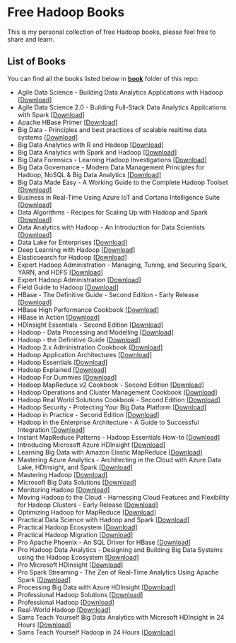 # Free Hadoop Books

This is my personal collection of free Hadoop books, please feel free to share and learn.

## List of Books

You can find all the books listed below in [**book**](/book) folder of this repo:

* Agile Data Science - Building Data Analytics Applications with Hadoop [[Download]](/book/Agile%20Data%20Science%20-%20Building%20Data%20Analytics%20Applications%20with%20Hadoop.pdf)
* Agile Data Science 2.0 - Building Full-Stack Data Analytics Applications with Spark [[Download]](/book/Agile%20Data%20Science%202.0%20-%20Building%20Full-Stack%20Data%20Analytics%20Applications%20with%20Spark.pdf)
* Apache HBase Primer [[Download]](/book/Apache%20HBase%20Primer.pdf)
* Big Data - Principles and best practices of scalable realtime data systems [[Download]](/book/Big%20Data%20-%20Principles%20and%20best%20practices%20of%20scalable%20realtime%20data%20systems.pdf)
* Big Data Analytics with R and Hadoop [[Download]](/book/Big%20Data%20Analytics%20with%20R%20and%20Hadoop.pdf)
* Big Data Analytics with Spark and Hadoop [[Download]](/book/Big%20Data%20Analytics%20with%20Spark%20and%20Hadoop.pdf)
* Big Data Forensics - Learning Hadoop Investigations [[Download]](/book/Big%20Data%20Forensics%20-%20Learning%20Hadoop%20Investigations.pdf)
* Big Data Governance - Modern Data Management Principles for Hadoop, NoSQL & Big Data Analytics [[Download]](/book/Big%20Data%20Governance%20-%20Modern%20Data%20Management%20Principles%20for%20Hadoop%2C%20NoSQL%20%26%20Big%20Data%20Analytics.epub)
* Big Data Made Easy - A Working Guide to the Complete Hadoop Toolset [[Download]](/book/Big%20Data%20Made%20Easy%20-%20A%20Working%20Guide%20to%20the%20Complete%20Hadoop%20Toolset.pdf)
* Business in Real-Time Using Azure IoT and Cortana Intelligence Suite [[Download]](/book/Business%20in%20Real-Time%20Using%20Azure%20IoT%20and%20Cortana%20Intelligence%20Suite.pdf)
* Data Algorithms - Recipes for Scaling Up with Hadoop and Spark [[Download]](/book/Data%20Algorithms%20-%20Recipes%20for%20Scaling%20Up%20with%20Hadoop%20and%20Spark.pdf)
* Data Analytics with Hadoop - An Introduction for Data Scientists [[Download]](/book/Data%20Analytics%20with%20Hadoop%20-%20An%20Introduction%20for%20Data%20Scientists.pdf)
* Data Lake for Enterprises [[Download]](/book/Data%20Lake%20for%20Enterprises.pdf)
* Deep Learning with Hadoop [[Download]](/book/Deep%20Learning%20with%20Hadoop.epub)
* Elasticsearch for Hadoop [[Download]](/book/Elasticsearch%20for%20Hadoop.epub)
* Expert Hadoop Administration - Managing, Tuning, and Securing Spark, YARN, and HDFS [[Download]](/book/Expert%20Hadoop%20Administration%20-%20Managing%2C%20Tuning%2C%20and%20Securing%20Spark%2C%20YARN%2C%20and%20HDFS.pdf)
* Expert Hadoop Administration [[Download]](/book/Expert%20Hadoop%20Administration.pdf)
* Field Guide to Hadoop [[Download]](/book/Field%20Guide%20to%20Hadoop.pdf)
* HBase - The Definitive Guide - Second Edition - Early Release [[Download]](/book/HBase%20-%20The%20Definitive%20Guide%20-%20Second%20Edition%20-%20Early%20Release.pdf)
* HBase High Performance Cookbook [[Download]](/book/HBase%20High%20Performance%20Cookbook.epub)
* HBase in Action [[Download]](/book/HBase%20in%20Action.pdf)
* HDInsight Essentials - Second Edition [[Download]](/book/HDInsight%20Essentials%20-%20Second%20Edition.pdf)
* Hadoop - Data Processing and Modelling [[Download]](/book/Hadoop%20-%20Data%20Processing%20and%20Modelling.epub)
* Hadoop - the Definitive Guide [[Download]](/book/Hadoop%20-%20the%20Definitive%20Guide.pdf)
* Hadoop 2.x Administration Cookbook [[Download]](/book/Hadoop%202.x%20Administration%20Cookbook.pdf)
* Hadoop Application Architectures [[Download]](/book/Hadoop%20Application%20Architectures.pdf)
* Hadoop Essentials [[Download]](/book/Hadoop%20Essentials.pdf)
* Hadoop Explained [[Download]](/book/Hadoop%20Explained.pdf)
* Hadoop For Dummies [[Download]](/book/Hadoop%20For%20Dummies.pdf)
* Hadoop MapReduce v2 Cookbook - Second Edition [[Download]](/book/Hadoop%20MapReduce%20v2%20Cookbook%20-%20Second%20Edition.pdf)
* Hadoop Operations and Cluster Management Cookbook [[Download]](/book/Hadoop%20Operations%20and%20Cluster%20Management%20Cookbook.pdf)
* Hadoop Real World Solutions Cookbook - Second Edition [[Download]](/book/Hadoop%20Real%20World%20Solutions%20Cookbook%20-%20Second%20Edition.pdf)
* Hadoop Security - Protecting Your Big Data Platform [[Download]](/book/Hadoop%20Security%20-%20Protecting%20Your%20Big%20Data%20Platform.pdf)
* Hadoop in Practice - Second Edition [[Download]](/book/Hadoop%20in%20Practice%20-%20Second%20Edition.pdf)
* Hadoop in the Enterprise Architecture - A Guide to Successful Integration [[Download]](/book/Hadoop%20in%20the%20Enterprise%20Architecture%20-%20A%20Guide%20to%20Successful%20Integration.epub)
* Instant MapReduce Patterns - Hadoop Essentials How-to [[Download]](/book/Instant%20MapReduce%20Patterns%20-%20Hadoop%20Essentials%20How-to.pdf)
* Introducing Microsoft Azure HDInsight [[Download]](/book/Introducing%20Microsoft%20Azure%20HDInsight.pdf)
* Learning Big Data with Amazon Elastic MapReduce [[Download]](/book/Learning%20Big%20Data%20with%20Amazon%20Elastic%20MapReduce.pdf)
* Mastering Azure Analytics - Architecting in the Cloud with Azure Data Lake, HDInsight, and Spark [[Download]](/book/Mastering%20Azure%20Analytics%20-%20Architecting%20in%20the%20Cloud%20with%20Azure%20Data%20Lake%2C%20HDInsight%2C%20and%20Spark.epub)
* Mastering Hadoop [[Download]](/book/Mastering%20Hadoop.pdf)
* Microsoft Big Data Solutions [[Download]](/book/Microsoft%20Big%20Data%20Solutions.pdf)
* Monitoring Hadoop [[Download]](/book/Monitoring%20Hadoop.pdf)
* Moving Hadoop to the Cloud - Harnessing Cloud Features and Flexibility for Hadoop Clusters - Early Release [[Download]](/book/Moving%20Hadoop%20to%20the%20Cloud%20-%20Harnessing%20Cloud%20Features%20and%20Flexibility%20for%20Hadoop%20Clusters%20-%20Early%20Release.pdf)
* Optimizing Hadoop for MapReduce [[Download]](/book/Optimizing%20Hadoop%20for%20MapReduce.pdf)
* Practical Data Science with Hadoop and Spark [[Download]](/book/Practical%20Data%20Science%20with%20Hadoop%20and%20Spark.epub)
* Practical Hadoop Ecosystem [[Download]](/book/Practical%20Hadoop%20Ecosystem.pdf)
* Practical Hadoop Migration [[Download]](/book/Practical%20Hadoop%20Migration.pdf)
* Pro Apache Phoenix - An SQL Driver for HBase [[Download]](/book/Pro%20Apache%20Phoenix%20-%20An%20SQL%20Driver%20for%20HBase.pdf)
* Pro Hadoop Data Analytics - Designing and Building Big Data Systems using the Hadoop Ecosystem [[Download]](/book/Pro%20Hadoop%20Data%20Analytics%20-%20Designing%20and%20Building%20Big%20Data%20Systems%20using%20the%20Hadoop%20Ecosystem.pdf)
* Pro Microsoft HDInsight [[Download]](/book/Pro%20Microsoft%20HDInsight.pdf)
* Pro Spark Streaming - The Zen of Real-Time Analytics Using Apache Spark [[Download]](/book/Pro%20Spark%20Streaming%20-%20The%20Zen%20of%20Real-Time%20Analytics%20Using%20Apache%20Spark.pdf)
* Processing Big Data with Azure HDInsight [[Download]](/book/Processing%20Big%20Data%20with%20Azure%20HDInsight.pdf)
* Professional Hadoop Solutions [[Download]](/book/Professional%20Hadoop%20Solutions.pdf)
* Professional Hadoop [[Download]](/book/Professional%20Hadoop.pdf)
* Real-World Hadoop [[Download]](/book/Real-World%20Hadoop.pdf)
* Sams Teach Yourself Big Data Analytics with Microsoft HDInsight in 24 Hours [[Download]](/book/Sams%20Teach%20Yourself%20Big%20Data%20Analytics%20with%20Microsoft%20HDInsight%20in%2024%20Hours.epub)
* Sams Teach Yourself Hadoop in 24 Hours [[Download]](/book/Sams%20Teach%20Yourself%20Hadoop%20in%2024%20Hours.epub)
